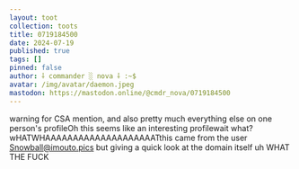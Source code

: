 ```yaml
---
layout: toot
collection: toots
title: 0719184500
date: 2024-07-19
published: true
tags: []
pinned: false
author: ⸸ commander ░ nova ⸸ :~$
avatar: /img/avatar/daemon.jpeg
mastodon: https://mastodon.online/@cmdr_nova/0719184500
---
```


warning for CSA mention, and also pretty much everything else on one person's profileOh this seems like an interesting profilewait what?wHATWHAAAAAAAAAAAAAAAAAAAATthis came from the user Snowball@imouto.pics but giving a quick look at the domain itself uh WHAT THE FUCK
